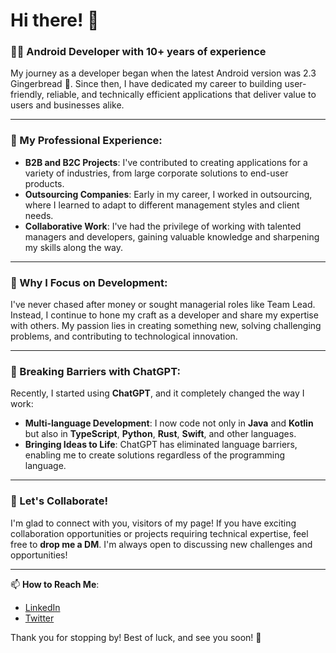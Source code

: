 # Hi there! 👋

### 👨‍💻 Android Developer with 10+ years of experience

My journey as a developer began when the latest Android version was 2.3 Gingerbread 🍞. Since then, I have dedicated my career to building user-friendly, reliable, and technically efficient applications that deliver value to users and businesses alike.

---

### 💼 My Professional Experience:
- **B2B and B2C Projects**: I've contributed to creating applications for a variety of industries, from large corporate solutions to end-user products.
- **Outsourcing Companies**: Early in my career, I worked in outsourcing, where I learned to adapt to different management styles and client needs.
- **Collaborative Work**: I've had the privilege of working with talented managers and developers, gaining valuable knowledge and sharpening my skills along the way.

---

### 🎯 Why I Focus on Development:
I've never chased after money or sought managerial roles like Team Lead. Instead, I continue to hone my craft as a developer and share my expertise with others. My passion lies in creating something new, solving challenging problems, and contributing to technological innovation.

---

### 🚀 Breaking Barriers with ChatGPT:
Recently, I started using **ChatGPT**, and it completely changed the way I work:
- **Multi-language Development**: I now code not only in **Java** and **Kotlin** but also in **TypeScript**, **Python**, **Rust**, **Swift**, and other languages.
- **Bringing Ideas to Life**: ChatGPT has eliminated language barriers, enabling me to create solutions regardless of the programming language.

---

### 🤝 Let's Collaborate!
I'm glad to connect with you, visitors of my page! If you have exciting collaboration opportunities or projects requiring technical expertise, feel free to **drop me a DM**. I'm always open to discussing new challenges and opportunities!

---

📫 **How to Reach Me**:
- [LinkedIn](https://www.linkedin.com/in/antiglobalist/) 
- [Twitter](https://x.com/alax777kilden)

Thank you for stopping by! Best of luck, and see you soon! 🚀

